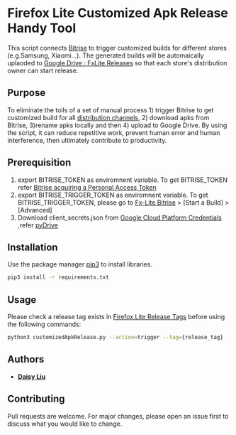 # Firefox Lite Customized Apk Release Handy Tool
 This script connects [Bitrise](https://app.bitrise.io/app/2bee753c3b6709ca) to trigger customized builds for different stores (e.g.Samsung, Xiaomi...). The generated builds will be automaically uplaoded to [Google Drive : FxLite Releases](https://drive.google.com/drive/u/0/folders/1KP5LzrwVm9jcdcxlcnjKnu-jDjYzaNSR) so that each store's distribution owner can start release. 

## Purpose
 To eliminate the toils of a set of manual process 1) trigger Bitrise to get customized build for all [distribution channels](https://docs.google.com/document/d/15w7ZNYtJkpcPDkh6cfLtVl3O86IiIWljqfFxT_PPv8c/edit), 2) download apks from Bitrise, 3)rename apks locally and then 4) upload to Google Drive. By using the script, it can reduce repetitive work, prevent human error and human interference, then ultimately contribute to productivity.

## Prerequisition
1. export BITRISE_TOKEN as enviromnent variable. To get BITRISE_TOKEN refer [Bitrise acquiring a Personal Access Token ](https://devcenter.bitrise.io/jp/api/authentication/)
2. export BITRISE_TRIGGER_TOKEN as enviromnent variable. To get BITRISE_TRIGGER_TOKEN, please go to [Fx-Lite Bitrise](https://app.bitrise.io/app/2bee753c3b6709ca) > [Start a Build] > [Advanced]
3. Download client_secrets.json from [Google Cloud Platform Credentials](https://console.cloud.google.com/apis/credentials?project=rocketnightly) ,refer [pyDrive](https://github.com/gsuitedevs/PyDrive)


## Installation

Use the package manager [pip3](https://pip.pypa.io/en/stable/) to install libraries.

```bash
pip3 install -r requirements.txt
```

## Usage

Please check a release tag exists in [Firefox Lite Release Tags](https://github.com/mozilla-tw/FirefoxLite/tags) before using the following commands:

```bash
python3 customizedApkRelease.py --action=trigger --tag={release_tag}
```
## Authors

* **[Daisy Liu](https://github.com/Daisy-pliu)** 
## Contributing
Pull requests are welcome. For major changes, please open an issue first to discuss what you would like to change.

